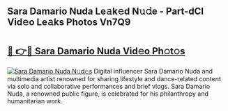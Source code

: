 ## Sara Damario Nuda Le𝚊k𝚎d N𝚞𝚍e - Part-dCI Vid𝚎o Le𝚊ks Photos Vn7Q9

# <h2><a href="http://fbfrbh.evod.top/?m=Sara+Damario+Nuda">🔗 👉🔴 Sara Damario Nuda Vid𝚎o Ph𝚘t𝚘s</a></h2>

[![Sara Damario Nuda N𝚞d𝚎s](https://i.imgur.com/8V9OHl7.gif)](http://fbfrbh.evod.top/?m=Sara+Damario+Nuda)
Digital influencer Sara Damario Nuda and multimedia artist renowned for sharing lifestyle and dance-related content via solo and collaborative performances and brief vlogs. Sara Damario Nuda, a renowned public figure, is celebrated for his philanthropy and humanitarian work. 
